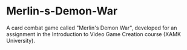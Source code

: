 # Merlin-s-Demon-War

A card combat game called "Merlin's Demon War", developed for an assignment in the Introduction to Video Game Creation course (XAMK University).
